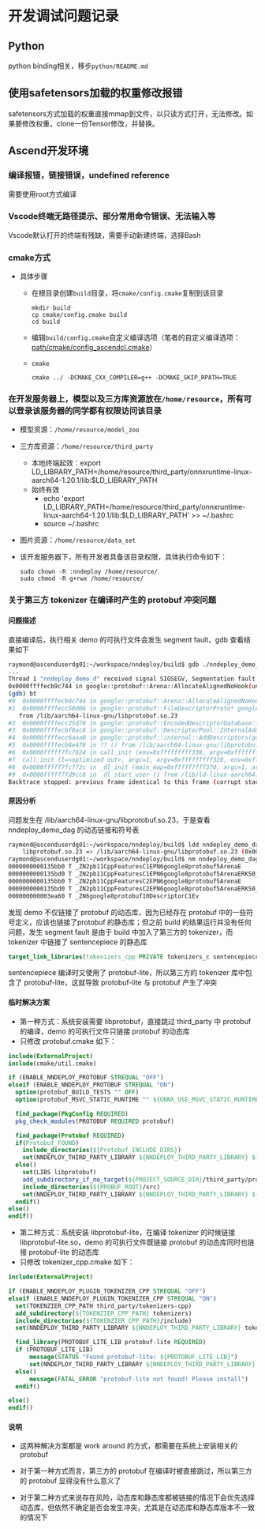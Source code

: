 # 开发调试问题记录

## Python

python binding相关，移步`python/README.md`

## 使用safetensors加载的权重修改报错

safetensors方式加载的权重直接mmap到文件，以只读方式打开，无法修改。如果要修改权重，clone一份Tensor修改，并替换。

## Ascend开发环境

### 编译报错，链接错误，undefined reference

需要使用root方式编译

### Vscode终端无路径提示、部分常用命令错误、无法输入等

Vscode默认打开的终端有残缺，需要手动新建终端，选择Bash

### cmake方式
+ 具体步骤
  + 在根目录创建`build`目录，将`cmake/config.cmake`复制到该目录
    ```
    mkdir build
    cp cmake/config.cmake build
    cd build
    ```

  + 编辑`build/config.cmake`自定义编译选项（笔者的自定义编译选项：[path/cmake/config_ascendcl.cmake](../../../cmake/config_ascendcl.cmake)）
    
  + `cmake`
    ```
    cmake ../ -DCMAKE_CXX_COMPILER=g++ -DCMAKE_SKIP_RPATH=TRUE
    ```

### 在开发服务器上，模型以及三方库资源放在`/home/resource`，所有可以登录该服务器的同学都有权限访问该目录

+ 模型资源：`/home/resource/model_zoo`

+ 三方库资源：`/home/resource/third_party`

  + 本地终端起效：export LD_LIBRARY_PATH=/home/resource/third_party/onnxruntime-linux-aarch64-1.20.1/lib:$LD_LIBRARY_PATH
  + 始终有效
    + echo 'export LD_LIBRARY_PATH=/home/resource/third_party/onnxruntime-linux-aarch64-1.20.1/lib:$LD_LIBRARY_PATH' >> ~/.bashrc
    + source ~/.bashrc

+ 图片资源：`/home/resource/data_set`

+ 该开发服务器下，所有开发者具备该目录权限，具体执行命令如下：
  ```shell
  sudo chown -R :nndeploy /home/resource/
  sudo chmod -R g+rwx /home/resource/
  ```

### 关于第三方 tokenizer 在编译时产生的 protobuf 冲突问题

#### 问题描述

直接编译后，执行相关 demo 的可执行文件会发生 segment fault，gdb 查看结果如下

```bash
raymond@ascenduserdg01:~/workspace/nndeploy/build$ gdb ./nndeploy_demo_dag
...
Thread 1 "nndeploy_demo_d" received signal SIGSEGV, Segmentation fault.
0x0000ffffecb9c744 in google::protobuf::Arena::AllocateAlignedNoHook(unsigned long) () from /lib/aarch64-linux-gnu/libprotobuf.so.23
(gdb) bt
#0  0x0000ffffecb9c744 in google::protobuf::Arena::AllocateAlignedNoHook(unsigned long) () from /lib/aarch64-linux-gnu/libprotobuf.so.23
#1  0x0000ffffecc50d08 in google::protobuf::FileDescriptorProto* google::protobuf::Arena::CreateMaybeMessage<google::protobuf::FileDescriptorProto>(google::protobuf::Arena*) ()
   from /lib/aarch64-linux-gnu/libprotobuf.so.23
#2  0x0000ffffecc25d70 in google::protobuf::EncodedDescriptorDatabase::Add(void const*, int) () from /lib/aarch64-linux-gnu/libprotobuf.so.23
#3  0x0000ffffecbf8ac8 in google::protobuf::DescriptorPool::InternalAddGeneratedFile(void const*, int) () from /lib/aarch64-linux-gnu/libprotobuf.so.23
#4  0x0000ffffecc6aaa0 in google::protobuf::internal::AddDescriptors(google::protobuf::internal::DescriptorTable const*) () from /lib/aarch64-linux-gnu/libprotobuf.so.23
#5  0x0000ffffecb8e478 in ?? () from /lib/aarch64-linux-gnu/libprotobuf.so.23
#6  0x0000fffff7fc7624 in call_init (env=0xfffffffff338, argv=0xfffffffff328, argc=1, l=<optimized out>) at ./elf/dl-init.c:70
#7  call_init (l=<optimized out>, argc=1, argv=0xfffffffff328, env=0xfffffffff338) at ./elf/dl-init.c:26
#8  0x0000fffff7fc772c in _dl_init (main_map=0xfffff7fff370, argc=1, argv=0xfffffffff328, env=0xfffffffff338) at ./elf/dl-init.c:117
#9  0x0000fffff7fd9cc8 in _dl_start_user () from /lib/ld-linux-aarch64.so.1
Backtrace stopped: previous frame identical to this frame (corrupt stack?)
```

#### 原因分析

问题发生在 /lib/aarch64-linux-gnu/libprotobuf.so.23，于是查看 nndeploy_demo_dag 的动态链接和符号表

```bash
raymond@ascenduserdg01:~/workspace/nndeploy/build$ ldd nndeploy_demo_dag | grep proto
	libprotobuf.so.23 => /lib/aarch64-linux-gnu/libprotobuf.so.23 (0x0000ffffa5990000)
raymond@ascenduserdg01:~/workspace/nndeploy/build$ nm nndeploy_demo_dag | grep protobuf | grep ' T ' | head -n 5
0000000000135bb0 T _ZN2pb11CppFeaturesC1EPN6google8protobuf5ArenaE
0000000000135bd0 T _ZN2pb11CppFeaturesC1EPN6google8protobuf5ArenaERKS0_
0000000000135bb0 T _ZN2pb11CppFeaturesC2EPN6google8protobuf5ArenaE
0000000000135bd0 T _ZN2pb11CppFeaturesC2EPN6google8protobuf5ArenaERKS0_
000000000003ea60 T _ZN6google8protobuf10DescriptorC1Ev
```

发现 demo 不仅链接了 protobuf 的动态库，因为已经存在 protobuf 中的一些符号定义，应该也链接了protobuf 的静态库；但之前 build 的结果运行并没有任何问题，发生 segment fault 是由于 build 中加入了第三方的 tokenizer，而 tokenizer 中链接了 sentencepiece 的静态库

```cmake
target_link_libraries(tokenizers_cpp PRIVATE tokenizers_c sentencepiece-static ${TOKENIZERS_CPP_LINK_LIBS})
```

sentencepiece 编译时又使用了 protobuf-lite，所以第三方的 tokenizer 库中包含了 protobuf-lite，这就导致 protobuf-lite 与 protobuf 产生了冲突

#### 临时解决方案

* 第一种方式：系统安装需要 libprotobuf，直接跳过 third_party 中 protobuf 的编译，demo 的可执行文件只链接 protobuf 的动态库
* 只修改 protobuf.cmake 如下：

```cmake
include(ExternalProject)
include(cmake/util.cmake)

if (ENABLE_NNDEPLOY_PROTOBUF STREQUAL "OFF")
elseif (ENABLE_NNDEPLOY_PROTOBUF STREQUAL "ON")
  option(protobuf_BUILD_TESTS "" OFF)
  option(protobuf_MSVC_STATIC_RUNTIME "" ${ONNX_USE_MSVC_STATIC_RUNTIME})

  find_package(PkgConfig REQUIRED)
  pkg_check_modules(PROTOBUF REQUIRED protobuf)

  find_package(Protobuf REQUIRED)
  if(Protobuf_FOUND)
    include_directories(${Protobuf_INCLUDE_DIRS})
    set(NNDEPLOY_THIRD_PARTY_LIBRARY ${NNDEPLOY_THIRD_PARTY_LIBRARY} ${Protobuf_LIBRARIES})
  else()
    set(LIBS libprotobuf)
    add_subdirectory_if_no_target(${PROJECT_SOURCE_DIR}/third_party/protobuf ${LIBS})
    include_directories(${PROBUF_ROOT}/src)
    set(NNDEPLOY_THIRD_PARTY_LIBRARY ${NNDEPLOY_THIRD_PARTY_LIBRARY} ${LIBS})
  endif()
else()
endif()
```

* 第二种方式：系统安装 libprotobuf-lite，在编译 tokenizer 的时候链接 libprotobuf-lite.so，demo 的可执行文件既链接 protobuf 的动态库同时也链接 protobuf-lite 的动态库
* 只修改 tokenizer_cpp.cmake 如下：

```cmake
include(ExternalProject)

if (ENABLE_NNDEPLOY_PLUGIN_TOKENIZER_CPP STREQUAL "OFF")
elseif (ENABLE_NNDEPLOY_PLUGIN_TOKENIZER_CPP STREQUAL "ON")
  set(TOKENZIER_CPP_PATH third_party/tokenizers-cpp)
  add_subdirectory(${TOKENZIER_CPP_PATH} tokenizers)
  include_directories(${TOKENZIER_CPP_PATH}/include)
  set(NNDEPLOY_THIRD_PARTY_LIBRARY ${NNDEPLOY_THIRD_PARTY_LIBRARY} tokenizers_cpp)   

  find_library(PROTOBUF_LITE_LIB protobuf-lite REQUIRED)
  if (PROTOBUF_LITE_LIB)
      message(STATUS "Found protobuf-lite: ${PROTOBUF_LITE_LIB}")
      set(NNDEPLOY_THIRD_PARTY_LIBRARY ${NNDEPLOY_THIRD_PARTY_LIBRARY} ${PROTOBUF_LITE_LIB})   
  else()
      message(FATAL_ERROR "protobuf-lite not found! Please install")
  endif()

else()
endif()
```

#### 说明

* 这两种解决方案都是 work around 的方式，都需要在系统上安装相关的 protobuf

* 对于第一种方式而言，第三方的 protobuf 在编译时被直接跳过，所以第三方的 protobuf 显得没有什么意义了

* 对于第二种方式来说存在风险，动态库和静态库都被链接的情况下会优先选择动态库，但依然不确定是否会发生冲突，尤其是在动态库和静态库版本不一致的情况下

